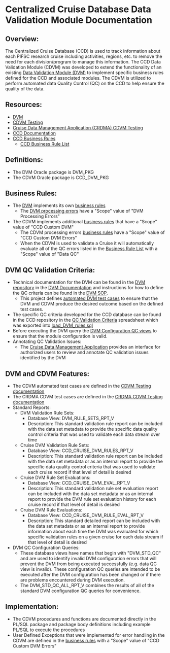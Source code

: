 # Centralized Cruise Database Data Validation Module Documentation

## Overview:
The Centralized Cruise Database (CCD) is used to track information about each PIFSC research cruise including activities, regions, etc. to remove the need for each division/program to manage this information. The CCD Data Validation Module (CDVM) was developed to extend the functionality of an existing [Data Validation Module (DVM)](https://github.com/PIFSC-NMFS-NOAA/PIFSC-DataValidationModule) to implement specific business rules defined for the CCD and associated modules.  The CDVM is utilized to perform automated data Quality Control (QC) on the CCD to help ensure the quality of the data.

## Resources:
-   [DVM](https://github.com/PIFSC-NMFS-NOAA/PIFSC-DataValidationModule)
-   [CDVM Testing](./test%20cases/CDVM%20Testing%20Documentation.md)
-   [Cruise Data Management Application (CRDMA) CDVM Testing](../../../CRDMA/docs/test_cases/packages/CDVM/CRDMA%20CDVM%20Testing%20Documentation.md)
-   [CCD Documentation](../../Centralized%20Cruise%20Database%20-%20Technical%20Documentation.md)
-   [CCD Business Rules](../../Centralized%20Cruise%20Database%20-%20Business%20Rule%20Documentation.md)
    -   [CCD Business Rule List](../../Centralized%20Cruise%20Database%20-%20Business%20Rule%20List.xlsx)

## Definitions:
-   The DVM Oracle package is DVM_PKG
-   The CDVM Oracle package is CCD_DVM_PKG

## Business Rules:
-   The [DVM](https://github.com/PIFSC-NMFS-NOAA/PIFSC-DataValidationModule) implements its own [business rules](https://github.com/PIFSC-NMFS-NOAA/PIFSC-DataValidationModule/blob/master/docs/DVM%20-%20Business%20Rule%20Documentation.MD)
    -   The [DVM processing errors](https://github.com/PIFSC-NMFS-NOAA/PIFSC-DataValidationModule/blob/master/docs/DVM%20-%20Business%20Rules.xlsx) have a "Scope" value of "DVM Processing Errors"
-   The CDVM implements additional [business rules](../../Centralized%20Cruise%20Database%20-%20Business%20Rule%20Documentation.md) that have a "Scope" value of "CCD Custom DVM"
    -   The CDVM processing errors [business rules](../../Centralized%20Cruise%20Database%20-%20Business%20Rule%20List.xlsx) have a "Scope" value of "CCD Custom DVM Errors"
    -   When the CDVM is used to validate a Cruise it will automatically evaluate all of the QC errors listed in the [Business Rule List](../../Centralized%20Cruise%20Database%20-%20Business%20Rule%20List.xlsx) with a "Scope" value of "Data QC"

## DVM QC Validation Criteria:
-   Technical documentation for the DVM can be found in the [DVM repository](https://github.com/PIFSC-NMFS-NOAA/PIFSC-DataValidationModule) in the [DVM Documentation](https://github.com/PIFSC-NMFS-NOAA/PIFSC-DataValidationModule/blob/master/docs/Data%20Validation%20Module%20Documentation.MD) and instructions for how to define the QC criteria can be found in the [DVM SOP](https://github.com/PIFSC-NMFS-NOAA/PIFSC-DataValidationModule/blob/master/docs/How%20to%20Define%20Criteria%20in%20Data%20Validation%20Module.MD).
    -   This project defines [automated DVM test cases](./test%20cases/CDVM%20Testing%20Documentation.md) to ensure that the DVM and CDVM produce the desired outcome based on the defined test cases.
-   The specific QC criteria developed for the CCD database can be found in the CCD repository in the [QC Validation Criteria](../../QC%20Validation%20Criteria.xlsx) spreadsheet which was exported into [load_DVM_rules.sql](../../../SQL/queries/load_DVM_rules.sql)
-   Before executing the DVM query the [DVM Configuration QC views](#DVM_QC_config_queries) to ensure that the module configuration is valid.
-   Annotating QC Validation Issues:
    -   The [Cruise Data Management Application](../../../CRDMA/docs/Cruise%20Data%20Management%20Application%20-%20Technical%20Documentation.md) provides an interface for authorized users to review and annotate QC validation issues identified by the DVM

## DVM and CDVM Features:
-   The CDVM automated test cases are defined in the [CDVM Testing documentation](./test%20cases/CDVM%20Testing%20Documentation.md)
-   The CRDMA CDVM test cases are defined in the [CRDMA CDVM Testing documentation](../../../CRDMA/docs/test_cases/packages/CDVM/CRDMA%20CDVM%20Testing%20Documentation.md)
-   Standard Reports:
    -   DVM Validation Rule Sets:
        -   Database View: DVM_RULE_SETS_RPT_V
        -   Description: This standard validation rule report can be included with the data set metadata to provide the specific data quality control criteria that was used to validate each data stream over time
    -   Cruise DVM Validation Rule Sets:
        -   Database View: CCD_CRUISE_DVM_RULES_RPT_V
        -   Description: This standard validation rule report can be included with the data set metadata or as an internal report to provide the specific data quality control criteria that was used to validate each cruise record if that level of detail is desired
    -   Cruise DVM Rule Set Evaluations:
        -   Database View: CCD_CRUISE_DVM_EVAL_RPT_V
        -   Description: This standard validation rule set evaluation report can be included with the data set metadata or as an internal report to provide the DVM rule set evaluation history for each cruise record if that level of detail is desired
    -   Cruise DVM Rule Evaluations:
        -   Database View: CCD_CRUISE_DVM_RULE_EVAL_RPT_V
        -   Description: This standard detailed report can be included with the data set metadata or as an internal report to provide information about each time the DVM was evaluated for which specific validation rules on a given cruise for each data stream if that level of detail is desired
-   <span id="DVM_QC_config_queries" class="anchor"></span>DVM QC Configuration Queries:
    -   These database views have names that begin with "DVM_STD_QC" and are used to identify invalid DVM configuration errors that will prevent the DVM from being executed successfully (e.g. data QC view is invalid). These configuration QC queries are intended to be executed after the DVM configuration has been changed or if there are problems encountered during DVM execution.
    -   The DVM_STD_QC_ALL_RPT_V combines the results of all of the standard DVM configuration QC queries for convenience.

## Implementation:
-   The CDVM procedures and functions are documented directly in the PL/SQL package and package body definitions including example PL/SQL to execute the procedures
-   User Defined Exceptions that were implemented for error handling in the CDVM are defined in the [business rules](../../Centralized%20Cruise%20Database%20-%20Business%20Rule%20List.xlsx) with a "Scope" value of "CCD Custom DVM Errors"
